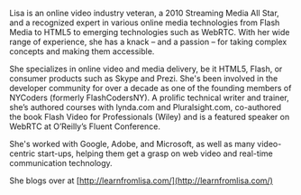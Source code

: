 Lisa is an online video industry veteran, a 2010 Streaming Media All Star, and a recognized expert in various online media technologies from Flash Media to HTML5 to emerging technologies such as WebRTC. With her wide range of experience, she has a knack – and a passion – for taking complex concepts and making them accessible.

She specializes in online video and media delivery, be it HTML5, Flash, or consumer products such as Skype and Prezi. She's been involved in the developer community for over a decade as one of the founding members of NYCoders (formerly FlashCodersNY). A prolific technical writer and trainer, she’s authored courses with lynda.com and Pluralsight.com, co-authored the book Flash Video for Professionals (Wiley) and is a featured speaker on WebRTC at O’Reilly’s Fluent Conference.

She's worked with Google, Adobe, and Microsoft, as well as many video-centric start-ups, helping them get a grasp on web video and real-time communication technology.

She blogs over at [http://learnfromlisa.com/](http://learnfromlisa.com/)


